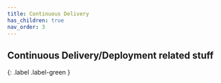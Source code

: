 ```yaml
---
title: Continuous Delivery
has_children: true
nav_order: 3
---
```


## Continuous Delivery/Deployment related stuff
{: .label .label-green }